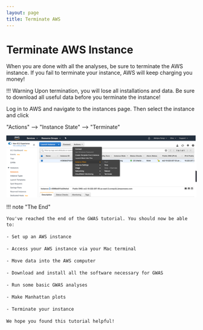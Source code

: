```yaml
---
layout: page
title: Terminate AWS
---
```


Terminate AWS Instance
=======================

When you are done with all the analyses, be sure to terminate the AWS instance. If you fail to terminate your instance, AWS will keep charging you money!

!!! Warning
    Upon termination, you will lose all installations and data. Be sure to download all useful data before you terminate the instance!


 Log in to AWS and navigate to the instances page. Then select the instance and click

 "Actions" --> "Instance State" --> "Terminate"

![](../../images/GWAS_General_Terminate_AWS.png)


!!! note "The End"

    You've reached the end of the GWAS tutorial. You should now be able to:

    - Set up an AWS instance

    - Access your AWS instance via your Mac terminal

    - Move data into the AWS computer

    - Download and install all the software necessary for GWAS 

    - Run some basic GWAS analyses

    - Make Manhattan plots

    - Terminate your instance

    We hope you found this tutorial helpful!
